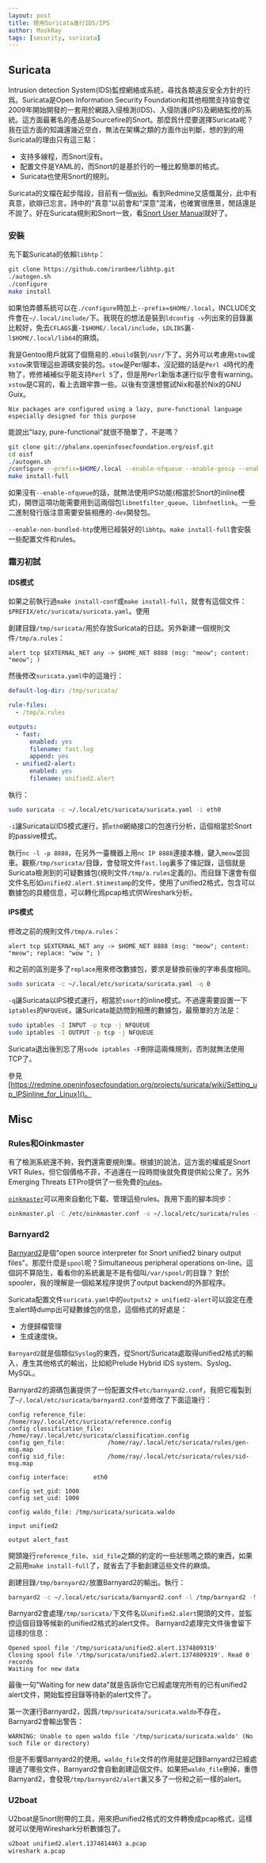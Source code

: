```yaml
---
layout: post
title: 使用Suricata進行IDS/IPS
author: MaskRay
tags: [security, suricata]
---
```


## Suricata

Intrusion detection System(IDS)監控網絡或系統，尋找各類違反安全方針的行爲。Suricata是Open Information Security Foundation和其他相關支持協會從2009年開始開發的一套用於網路入侵檢測(IDS)、入侵防護(IPS)及網絡監控的系統。這方面最著名的產品是Sourcefire的Snort。那麼爲什麼要選擇Suricata呢？我在這方面的知識還幾近空白，無法在架構之類的方面作出判斷，想的到的用Suricata的理由只有這三點：

<!-- more -->

- 支持多線程，而Snort沒有。
- 配置文件是YAML的，而Snort的是基於行的一種比較簡單的格式。
- Suricata也使用Snort的規則。

Suricata的文檔在起步階段，目前有一個[wiki](https://redmine.openinfosecfoundation.org/projects/suricata/wiki/Suricata_User_Guide)。看到Redmine又感慨萬分，此中有真意，欲辯已忘言。詩中的“真意”以前會和“深意”混淆，也確實很應景，閒話還是不說了。好在Suricata規則和Snort一致，看[Snort User Manual](http://www.snort.org/docs)就好了。

### 安裝

先下載Suricata的依賴`libhtp`：

```bash
git clone https://github.com/ironbee/libhtp.git
./autogen.sh
./configure
make install
```

如果怕弄髒系統可以在`./configure`時加上`--prefix=$HOME/.local`，INCLUDE文件會在`~/.local/include/`下。我現在的想法是裝到`ldconfig -v`列出來的目錄裏比較好，免去`CFLAGS`裏`-I$HOME/.local/include`，`LDLIBS`裏`-l$HOME/.local/lib64`的麻煩。

我是Gentoo用戶就寫了個簡易的`.ebuild`裝到`/usr/`下了。另外可以考慮用`stow`或`xstow`來管理這些源碼安裝的包。`stow`是Perl腳本，沒記錯的話是`Perl 4`時代的產物了，修修補補似乎能支持`Perl 5`了，但是用`Perl`新版本運行似乎會有warning。`xstow`是C寫的，看上去跟牢靠一些。以後有空還想嘗試Nix和基於Nix的GNU Guix。

```
Nix packages are configured using a lazy, pure-functional language especially designed for this purpose
```

能說出"lazy, pure-functional"就很不簡單了，不是嗎？

```bash
git clone git://phalanx.openinfosecfoundation.org/oisf.git
cd oisf
./autogen.sh
/configure --prefix=$HOME/.local --enable-nfqueue --enable-geoip --enable-non-bundled-htp
make install-full
```

如果沒有`--enable-nfqueue`的話，就無法使用IPS功能(相當於Snort的inline模式)，開啓這項功能需要用到這兩個包`libnetfilter_queue`、`libnfnetlink`。一些二進制發行版注意需要安裝相應的`-dev`開發包。

`--enable-non-bundled-htp`使用已經裝好的`libhtp`。`make install-full`會安裝一些配置文件和rules。

### 霜刃初試

#### IDS模式

如果之前執行過`make install-conf`或`make install-full`，就會有這個文件：`$PREFIX/etc/suricata/suricata.yaml`。使用

創建目錄`/tmp/suricata/`用於存放Suricata的日誌。另外新建一個規則文件`/tmp/a.rules`：

```snort
alert tcp $EXTERNAL_NET any -> $HOME_NET 8888 (msg: "meow"; content: "meow"; )
```

然後修改`suricata.yaml`中的這幾行：

```yaml
default-log-dir: /tmp/suricata/

rule-files:
  - /tmp/a.rules

outputs:
  - fast:
      enabled: yes
      filename: fast.log
      append: yes
  - unified2-alert:
      enabled: yes
      filename: unified2.alert
```

執行：

```bash
sudo suricata -c ~/.local/etc/suricata/suricata.yaml -i eth0
```

`-i`讓Suricata以IDS模式運行，抓`eth0`網絡接口的包進行分析，這個相當於Snort的passive模式。

執行`nc -l -p 8888`，在另外一臺機器上用`nc IP 8888`連接本機，鍵入`meow`並回車。觀察`/tmp/suricata/`目錄，會發現文件`fast.log`裏多了條記錄，這個就是Suricata檢測到的可疑數據包(規則文件`/tmp/a.rules`定義的)。而目錄下還會有個文件名形如`unified2.alert.$timestamp`的文件，使用了unified2格式，包含可以數據包的具體信息，可以轉化爲pcap格式供Wireshark分析。

#### IPS模式

修改之前的規則文件`/tmp/a.rules`：

```snort
alert tcp $EXTERNAL_NET any -> $HOME_NET 8888 (msg: "meow"; content: "meow"; replace: "wow "; )
```

和之前的區別是多了`replace`用來修改數據包，要求是替換前後的字串長度相同。

```bash
sudo suricata -c ~/.local/etc/suricata/suricata.yaml -q 0
```

`-q`讓Suricata以IPS模式運行，相當於`snort`的inline模式。不過還需要設置一下`iptables`的`NFQUEUE`，讓Suricata能訪問到相應的數據包，最簡單的方法是：

```bash
sudo iptables -I INPUT -p tcp -j NFQUEUE
sudo iptables -I OUTPUT -p tcp -j NFQUEUE
```

Suricata退出後別忘了用`sudo iptables -F`刪除這兩條規則，否則就無法使用TCP了。

參見[https://redmine.openinfosecfoundation.org/projects/suricata/wiki/Setting_up_IPSinline_for_Linux]()。

## Misc

### Rules和Oinkmaster

有了檢測系統還不夠，我們還需要規則集。根據[1]的說法，這方面的權威是Snort VRT Rules，但它個價格不菲，不過還在一段時間後就免費提供給公衆了。另外Emerging Threats ETPro提供了一些免費的[rules](http://rules.emergingthreatspro.com/open/suricata/)。

[`oinkmaster`](http://oinkmaster.sf.net/)可以用來自動化下載、管理這些rules。我用下面的腳本同步：

```bash
oinkmaster.pl -C /etc/oinkmaster.conf -o ~/.local/etc/suricata/rules -i
```

### Barnyard2

[Barnyard2](https://github.com/firnsy/barnyard2)是個"open source interpreter for Snort unified2 binary output files"。那麼什麼是`spool`呢？Simultaneous peripheral operations on-line。這個詞不算陌生，看看你的系統裏是不是有個叫`/var/spool/`的目錄？
對於spooler，我的理解是一個給某程序提供了output backend的外部程序。

Suricata配置文件`suricata.yaml`中的`outputs2 > unified2-alert`可以設定在產生alert時dump出可疑數據包的信息，這個格式的好處是：

- 方便歸檔管理
- 生成速度快。

`Barnyard2`就是個類似`Syslog`的東西，從Snort/Suricata處取得unified2格式的輸入，產生其他格式的輸出，比如給Prelude Hybrid IDS system、Syslog、MySQL。

Barnyard2的源碼包裏提供了一份配置文件`etc/barnyard2.conf`，我把它複製到了`~/.local/etc/suricata/barnyard2.conf`並修改了下面這幾行：

```snort
config reference_file:      /home/ray/.local/etc/suricata/reference.config
config classification_file: /home/ray/.local/etc/suricata/classification.config
config gen_file:            /home/ray/.local/etc/suricata/rules/gen-msg.map
config sid_file:            /home/ray/.local/etc/suricata/rules/sid-msg.map

config interface:       eth0

config set_gid: 1000
config set_uid: 1000

config waldo_file: /tmp/suricata/suricata.waldo

input unified2

output alert_fast
```

開頭幾行`reference_file`、`sid_file`之類的約定的一些狀態嗎之類的東西，如果之前用`make install-full`了，就省去了手動創建這些文件的麻煩。

創建目錄`/tmp/barnyard2/`放置Barnyard2的輸出。執行：

```bash
barnyard2 -c ~/.local/etc/suricata/barnyard2.conf -l /tmp/barnyard2 -f unified2.alert -d /tmp/suricata
```

Barnyard2會處理`/tmp/suricata/`下文件名以`unified2.alert`開頭的文件，並監控這個目錄等候新的unified2格式的alert文件。
Barnyard2處理完文件後會留下這樣的信息：

```
Opened spool file '/tmp/suricata/unified2.alert.1374809319'
Closing spool file '/tmp/suricata/unified2.alert.1374809319'. Read 0 records
Waiting for new data
```

最後一句"Waiting for new data"就是告訴你它已經處理完所有的已有unified2 alert文件，開始監控目錄等待新的alert文件了。

第一次運行Barnyard2，因爲`/tmp/suricata/suricata.waldo`不存在，Barnyard2會輸出警告：

```
WARNING: Unable to open waldo file '/tmp/suricata/suricata.waldo' (No such file or directory)
```

但是不影響Barnyard2的使用。`waldo_file`文件的作用就是記錄Barnyard2已經處理過了哪些文件，Barnyard2會自動創建這個文件。如果把`waldo_file`刪掉，重啓Barnyard2，會發現`/tmp/barnyard2/alert`裏又多了一份和之前一樣的alert。

### U2boat

U2boat是Snort附帶的工具，用來把unified2格式的文件轉換成pcap格式，這樣就可以使用Wireshark分析數據包了。

```bash
u2boat unified2.alert.1374814463 a.pcap
wireshark a.pcap
```

[1]: http://www.vorant.com/static/EZ_Snort_Rules.pdf
